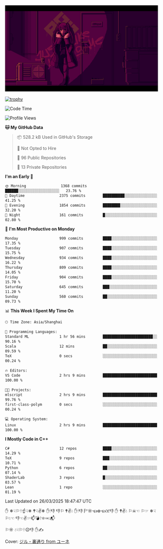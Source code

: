 ![](imgs/main.png)

[![trophy](https://github-profile-trophy.vercel.app/?username=NeilKleistGao&theme=dracula)](https://github.com/ryo-ma/github-profile-trophy)

<!--START_SECTION:waka-->
![Code Time](http://img.shields.io/badge/Code%20Time-1%2C662%20hrs%207%20mins-blue)

![Profile Views](http://img.shields.io/badge/Profile%20Views-0-blue)

**🐱 My GitHub Data** 

> 📦 528.2 kB Used in GitHub's Storage 
 > 
> 🚫 Not Opted to Hire
 > 
> 📜 96 Public Repositories 
 > 
> 🔑 13 Private Repositories 
 > 
**I'm an Early 🐤** 

```text
🌞 Morning                1368 commits        ██████░░░░░░░░░░░░░░░░░░░   23.76 % 
🌆 Daytime                2375 commits        ██████████░░░░░░░░░░░░░░░   41.25 % 
🌃 Evening                1854 commits        ████████░░░░░░░░░░░░░░░░░   32.20 % 
🌙 Night                  161 commits         █░░░░░░░░░░░░░░░░░░░░░░░░   02.80 % 
```
📅 **I'm Most Productive on Monday** 

```text
Monday                   999 commits         ████░░░░░░░░░░░░░░░░░░░░░   17.35 % 
Tuesday                  907 commits         ████░░░░░░░░░░░░░░░░░░░░░   15.75 % 
Wednesday                934 commits         ████░░░░░░░░░░░░░░░░░░░░░   16.22 % 
Thursday                 809 commits         ████░░░░░░░░░░░░░░░░░░░░░   14.05 % 
Friday                   904 commits         ████░░░░░░░░░░░░░░░░░░░░░   15.70 % 
Saturday                 645 commits         ███░░░░░░░░░░░░░░░░░░░░░░   11.20 % 
Sunday                   560 commits         ██░░░░░░░░░░░░░░░░░░░░░░░   09.73 % 
```


📊 **This Week I Spent My Time On** 

```text
🕑︎ Time Zone: Asia/Shanghai

💬 Programming Languages: 
Standard ML              1 hr 56 mins        ███████████████████████░░   90.16 % 
Scala                    12 mins             ██░░░░░░░░░░░░░░░░░░░░░░░   09.59 % 
TeX                      0 secs              ░░░░░░░░░░░░░░░░░░░░░░░░░   00.24 % 

🔥 Editors: 
VS Code                  2 hrs 9 mins        █████████████████████████   100.00 % 

🐱‍💻 Projects: 
mlscript                 2 hrs 9 mins        █████████████████████████   99.76 % 
first-class-polym        0 secs              ░░░░░░░░░░░░░░░░░░░░░░░░░   00.24 % 

💻 Operating System: 
Linux                    2 hrs 9 mins        █████████████████████████   100.00 % 
```

**I Mostly Code in C++** 

```text
C#                       12 repos            ████░░░░░░░░░░░░░░░░░░░░░   14.29 % 
TeX                      9 repos             ███░░░░░░░░░░░░░░░░░░░░░░   10.71 % 
Python                   6 repos             ██░░░░░░░░░░░░░░░░░░░░░░░   07.14 % 
ShaderLab                3 repos             █░░░░░░░░░░░░░░░░░░░░░░░░   03.57 % 
Lean                     1 repo              ░░░░░░░░░░░░░░░░░░░░░░░░░   01.19 % 
```




 Last Updated on 26/03/2025 18:47:47 UTC
<!--END_SECTION:waka-->

✋ ❄☟⚐🕆☝☟❄ 🕈☟✌❄ ✋🕯👎 👎⚐ 🕈✌💧 ✋🕯👎 🏱☼☜❄☜☠👎 ✋ 🕈✌💧 ⚐☠☜ ⚐☞ ❄☟⚐💧☜ 👎☜✌☞📫💣🕆❄☜💧📬

⚐☼ 💧☟⚐🕆☹👎 ✋✍

Cover: [ジル・裏通り from ユーネ](https://www.pixiv.net/artworks/62127066)
